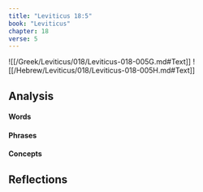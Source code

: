 ```yaml
---
title: "Leviticus 18:5"
book: "Leviticus"
chapter: 18
verse: 5
---
```

![[/Greek/Leviticus/018/Leviticus-018-005G.md#Text]]
![[/Hebrew/Leviticus/018/Leviticus-018-005H.md#Text]]

## Analysis

#### Words

#### Phrases

#### Concepts

## Reflections
